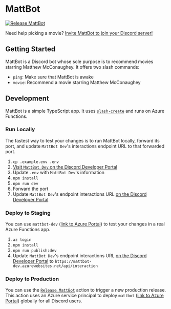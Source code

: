 # MattBot

[![Release MattBot](https://github.com/jungaretti/mattbot/actions/workflows/release.yml/badge.svg)](https://github.com/jungaretti/mattbot/actions/workflows/release.yml)

Need help picking a movie? [Invite MattBot to join your Discord server!](https://discord.com/api/oauth2/authorize?client_id=862484713884221452&permissions=0&scope=bot%20applications.commands)

## Getting Started

MattBot is a Discord bot whose sole purpose is to recommend movies starring Matthew McConaughey. It offers two slash commands:

- `ping`: Make sure that MattBot is awake
- `movie`: Recommend a movie starring Matthew McConaughey

## Development

MattBot is a simple TypeScript app. It uses [`slash-create`](https://github.com/Snazzah/slash-create) and runs on Azure Functions.

### Run Locally

The fastest way to test your changes is to run MattBot locally, forward its port, and update `MattBot Dev`'s interactions endpoint URL to that forwarded port.

1. `cp .example.env .env`
1. [Visit `MattBot Dev` on the Discord Developer Portal](https://discord.com/developers/applications/1043439421632036964/information)
1. Update `.env` with `MattBot Dev`'s information
1. `npm install`
1. `npm run dev`
1. Forward the port
1. Update `MattBot Dev`'s endpoint interactions URL [on the Discord Developer Portal](https://discord.com/developers/applications/1043439421632036964/information)

### Deploy to Staging

You can use `mattbot-dev` ([link to Azure Portal](https://portal.azure.com/#@jungarettioutlook.onmicrosoft.com/resource/subscriptions/766d1f2a-4758-42f6-b770-355bd807d6ac/resourceGroups/mattbot-dev-usc/providers/Microsoft.Web/sites/mattbot-dev/appServices)) to test your changes in a real Azure Functions app.

1. `az login`
1. `npm install`
1. `npm run publish:dev`
1. Update `MattBot Dev`'s endpoint interactions URL [on the Discord Developer Portal](https://discord.com/developers/applications/1043439421632036964/information) to `https://mattbot-dev.azurewebsites.net/api/interaction`

### Deploy to Production

You can use the [`Release MattBot`](https://github.com/jungaretti/mattbot/actions/workflows/release.yml) action to trigger a new production release. This action uses an Azure service principal to deploy `mattbot` ([link to Azure Portal](https://portal.azure.com/#@jungarettioutlook.onmicrosoft.com/resource/subscriptions/766d1f2a-4758-42f6-b770-355bd807d6ac/resourceGroups/mattbot-usc/providers/Microsoft.Web/sites/mattbot/appServices)) globally for all Discord users.
